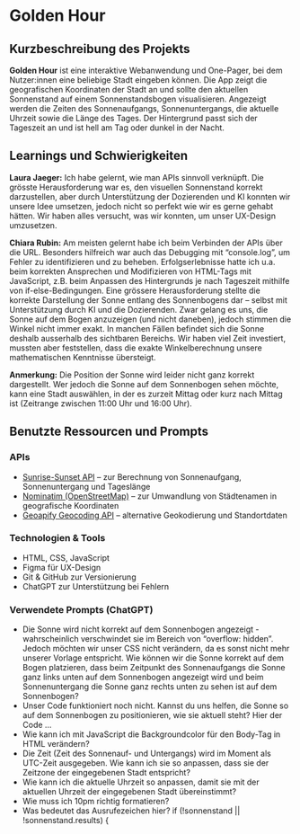 # Golden Hour

## Kurzbeschreibung des Projekts

**Golden Hour** ist eine interaktive Webanwendung und One-Pager, bei dem Nutzer:innen eine beliebige Stadt eingeben können. Die App zeigt die geografischen Koordinaten der Stadt an und sollte den aktuellen Sonnenstand auf einem Sonnenstandsbogen visualisieren. Angezeigt werden die Zeiten des Sonnenaufgangs, Sonnenuntergangs, die aktuelle Uhrzeit sowie die Länge des Tages. Der Hintergrund passt sich der Tageszeit an und ist hell am Tag oder dunkel in der Nacht.

## Learnings und Schwierigkeiten

**Laura Jaeger:** Ich habe gelernt, wie man APIs sinnvoll verknüpft. Die grösste Herausforderung war es, den visuellen Sonnenstand korrekt darzustellen, aber durch Unterstützung der Dozierenden und KI konnten wir unsere Idee umsetzen, jedoch nicht so perfekt wie wir es gerne gehabt hätten. Wir haben alles versucht, was wir konnten, um unser UX-Design umzusetzen.

**Chiara Rubin:** Am meisten gelernt habe ich beim Verbinden der APIs über die URL. Besonders hilfreich war auch das Debugging mit “console.log”, um Fehler zu identifizieren und zu beheben. Erfolgserlebnisse hatte ich u.a. beim korrekten Ansprechen und Modifizieren von HTML-Tags mit JavaScript, z.B. beim Anpassen des Hintergrunds je nach Tageszeit mithilfe von if-else-Bedingungen. Eine grössere Herausforderung stellte die korrekte Darstellung der Sonne entlang des Sonnenbogens dar – selbst mit Unterstützung durch KI und die Dozierenden. Zwar gelang es uns, die Sonne auf dem Bogen anzuzeigen (und nicht daneben), jedoch stimmen die Winkel nicht immer exakt. In manchen Fällen befindet sich die Sonne deshalb ausserhalb des sichtbaren Bereichs. Wir haben viel Zeit investiert, mussten aber feststellen, dass die exakte Winkelberechnung unsere mathematischen Kenntnisse übersteigt.

**Anmerkung:** Die Position der Sonne wird leider nicht ganz korrekt dargestellt. Wer jedoch die Sonne auf dem Sonnenbogen sehen möchte, kann eine Stadt auswählen, in der es zurzeit Mittag oder kurz nach Mittag ist (Zeitrange zwischen 11:00 Uhr und 16:00 Uhr).

## Benutzte Ressourcen und Prompts

### APIs

- [Sunrise-Sunset API](https://sunrise-sunset.org/api) – zur Berechnung von Sonnenaufgang, Sonnenuntergang und Tageslänge
- [Nominatim (OpenStreetMap)](https://nominatim.openstreetmap.org/ui/search.html) – zur Umwandlung von Städtenamen in geografische Koordinaten
- [Geoapify Geocoding API](https://www.geoapify.com/geocoding-api) – alternative Geokodierung und Standortdaten

### Technologien & Tools

- HTML, CSS, JavaScript
- Figma für UX-Design
- Git & GitHub zur Versionierung
- ChatGPT zur Unterstützung bei Fehlern

### Verwendete Prompts (ChatGPT)

- Die Sonne wird nicht korrekt auf dem Sonnenbogen angezeigt - wahrscheinlich verschwindet sie im Bereich von “overflow: hidden”. Jedoch möchten wir unser CSS nicht verändern, da es sonst nicht mehr unserer Vorlage entspricht. Wie können wir die Sonne korrekt auf dem Bogen platzieren, dass beim Zeitpunkt des Sonnenaufgangs die Sonne ganz links unten auf dem Sonnenbogen angezeigt wird und beim Sonnenuntergang die Sonne ganz rechts unten zu sehen ist auf dem Sonnenbogen?
- Unser Code funktioniert noch nicht. Kannst du uns helfen, die Sonne so auf dem Sonnenbogen zu positionieren, wie sie aktuell steht? Hier der Code …
- Wie kann ich mit JavaScript die Backgroundcolor für den Body-Tag in HTML verändern?
- Die Zeit (Zeit des Sonnenauf- und Untergangs) wird im Moment als UTC-Zeit ausgegeben. Wie kann ich sie so anpassen, dass sie der Zeitzone der eingegebenen Stadt entspricht?
- Wie kann ich die aktuelle Uhrzeit so anpassen, damit sie mit der aktuellen Uhrzeit der eingegebenen Stadt übereinstimmt?
- Wie muss ich 10pm richtig formatieren?
- Was bedeutet das Ausrufezeichen hier? if (!sonnenstand || !sonnenstand.results) {
